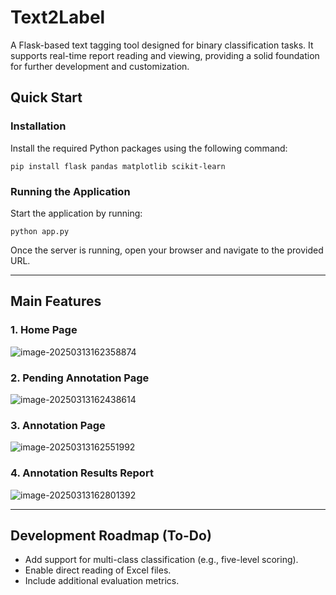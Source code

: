 

# Text2Label

A Flask-based text tagging tool designed for binary classification tasks. It supports real-time report reading and viewing, providing a solid foundation for further development and customization.

## Quick Start

### Installation

Install the required Python packages using the following command:

```
pip install flask pandas matplotlib scikit-learn
```



### Running the Application

Start the application by running:

```
python app.py
```

Once the server is running, open your browser and navigate to the provided URL.

------

## Main Features

### 1. Home Page

![image-20250313162358874](C:\Users\chenq\OneDrive\桌面\web\Text2label\static\image\image-20250313162358874.png)

### 2. Pending Annotation Page

![image-20250313162438614](C:\Users\chenq\OneDrive\桌面\web\Text2label\static\image\image-20250313162438614.png)

### 3. Annotation Page

![image-20250313162551992](C:\Users\chenq\OneDrive\桌面\web\Text2label\static\image\image-20250313162551992.png)

### 4. Annotation Results Report

![image-20250313162801392](C:\Users\chenq\OneDrive\桌面\web\Text2label\static\image\image-20250313162801392.png)

------

## Development Roadmap (To-Do)

- Add support for multi-class classification (e.g., five-level scoring).
- Enable direct reading of Excel files.
- Include additional evaluation metrics.

